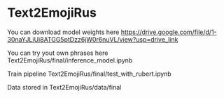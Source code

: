 # Text2EmojiRus

You can download model weights here https://drive.google.com/file/d/1-30naYJLiUi8ATGG5ptDzz6jW0r6nuVL/view?usp=drive_link

You can try yout own phrases here Text2EmojiRus/final/inference_model.ipynb

Train pipeline Text2EmojiRus/final/test_with_rubert.ipynb

Data stored in Text2EmojiRus/data/final